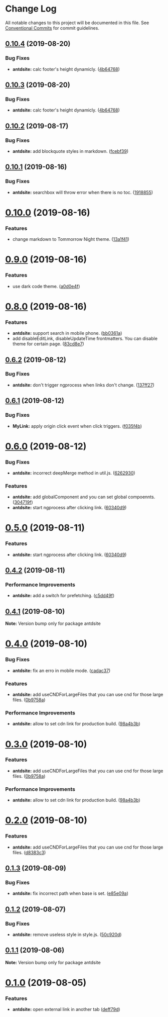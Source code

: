# Change Log

All notable changes to this project will be documented in this file.
See [Conventional Commits](https://conventionalcommits.org) for commit guidelines.

## [0.10.4](https://github.com/YvesCoding/antdsite/compare/antdsite@0.10.2...antdsite@0.10.4) (2019-08-20)


### Bug Fixes

* **antdsite:** calc footer's height dynamicly. ([4b64768](https://github.com/YvesCoding/antdsite/commit/4b64768))





## [0.10.3](https://github.com/YvesCoding/antdsite/compare/antdsite@0.10.2...antdsite@0.10.3) (2019-08-20)


### Bug Fixes

* **antdsite:** calc footer's height dynamicly. ([4b64768](https://github.com/YvesCoding/antdsite/commit/4b64768))






## [0.10.2](https://github.com/YvesCoding/antdsite/compare/antdsite@0.10.1...antdsite@0.10.2) (2019-08-17)


### Bug Fixes

* **antdsite:** add blockquote styles in markdown. ([fcebf39](https://github.com/YvesCoding/antdsite/commit/fcebf39))





## [0.10.1](https://github.com/YvesCoding/antdsite/compare/antdsite@0.10.0...antdsite@0.10.1) (2019-08-16)


### Bug Fixes

* **antdsite:** searchbox will throw error when there is no toc. ([1918855](https://github.com/YvesCoding/antdsite/commit/1918855))





# [0.10.0](https://github.com/YvesCoding/antdsite/compare/antdsite@0.9.0...antdsite@0.10.0) (2019-08-16)


### Features

* change markdown to Tommorrow Night theme. ([13a1f41](https://github.com/YvesCoding/antdsite/commit/13a1f41))





# [0.9.0](https://github.com/YvesCoding/antdsite/compare/antdsite@0.8.0...antdsite@0.9.0) (2019-08-16)


### Features

* use dark code theme. ([a0d0e4f](https://github.com/YvesCoding/antdsite/commit/a0d0e4f))





# [0.8.0](https://github.com/YvesCoding/antdsite/compare/antdsite@0.6.2...antdsite@0.8.0) (2019-08-16)


### Features

* **antdsite:** support search in mobile phone. ([bb0361a](https://github.com/YvesCoding/antdsite/commit/bb0361a))
* add disableEditLink, disableUpdateTime frontmatters. You can disable theme for certain page. ([83cd8e7](https://github.com/YvesCoding/antdsite/commit/83cd8e7))





## [0.6.2](https://github.com/YvesCoding/antdsite/compare/antdsite@0.6.1...antdsite@0.6.2) (2019-08-12)


### Bug Fixes

* **antdsite:** don't trigger ngprocess when links don't change. ([137ff27](https://github.com/YvesCoding/antdsite/commit/137ff27))





## [0.6.1](https://github.com/YvesCoding/antdsite/compare/antdsite@0.6.0...antdsite@0.6.1) (2019-08-12)


### Bug Fixes

* **MyLink:** apply origin click event when click triggers. ([f035f4b](https://github.com/YvesCoding/antdsite/commit/f035f4b))





# [0.6.0](https://github.com/YvesCoding/antdsite/compare/antdsite@0.4.2...antdsite@0.6.0) (2019-08-12)


### Bug Fixes

* **antdsite:** incorrect deepMerge method in util.js. ([6262930](https://github.com/YvesCoding/antdsite/commit/6262930))


### Features

* **antdsite:** add globalComponent and you can set global compoennts. ([304719f](https://github.com/YvesCoding/antdsite/commit/304719f))
* **antdsite:** start ngprocess after clicking link. ([60340d9](https://github.com/YvesCoding/antdsite/commit/60340d9))






# [0.5.0](https://github.com/YvesCoding/antdsite/compare/antdsite@0.4.2...antdsite@0.5.0) (2019-08-11)


### Features

* **antdsite:** start ngprocess after clicking link. ([60340d9](https://github.com/YvesCoding/antdsite/commit/60340d9))





## [0.4.2](https://github.com/YvesCoding/antdsite/compare/antdsite@0.4.1...antdsite@0.4.2) (2019-08-11)


### Performance Improvements

* **antdsite:** add a switch for prefetching. ([c5dd49f](https://github.com/YvesCoding/antdsite/commit/c5dd49f))





## [0.4.1](https://github.com/YvesCoding/antdsite/compare/antdsite@0.4.0...antdsite@0.4.1) (2019-08-10)

**Note:** Version bump only for package antdsite





# [0.4.0](https://github.com/YvesCoding/antdsite/compare/antdsite@0.1.3...antdsite@0.4.0) (2019-08-10)


### Bug Fixes

* **antdsite:** fix an erro in mobile mode. ([cadac37](https://github.com/YvesCoding/antdsite/commit/cadac37))


### Features

* **antdsite:** add useCNDForLargeFiles that you can use cnd for those large files. ([0b9758a](https://github.com/YvesCoding/antdsite/commit/0b9758a))


### Performance Improvements

* **antdsite:** allow to set cdn link for production build. ([98a4b3b](https://github.com/YvesCoding/antdsite/commit/98a4b3b))





# [0.3.0](https://github.com/YvesCoding/antdsite/compare/antdsite@0.1.3...antdsite@0.3.0) (2019-08-10)


### Features

* **antdsite:** add useCNDForLargeFiles that you can use cnd for those large files. ([0b9758a](https://github.com/YvesCoding/antdsite/commit/0b9758a))


### Performance Improvements

* **antdsite:** allow to set cdn link for production build. ([98a4b3b](https://github.com/YvesCoding/antdsite/commit/98a4b3b))





# [0.2.0](https://github.com/YvesCoding/antdsite/compare/antdsite@0.1.3...antdsite@0.2.0) (2019-08-10)


### Features

* **antdsite:** add useCNDForLargeFiles that you can use cnd for those large files. ([d8383c3](https://github.com/YvesCoding/antdsite/commit/d8383c3))





## [0.1.3](https://github.com/YvesCoding/antdsite/compare/antdsite@0.1.2...antdsite@0.1.3) (2019-08-09)


### Bug Fixes

* **antdsite:** fix incorrect path when base is set. ([e85e09a](https://github.com/YvesCoding/antdsite/commit/e85e09a))






## [0.1.2](https://github.com/YvesCoding/antdsite/compare/antdsite@0.1.1...antdsite@0.1.2) (2019-08-07)


### Bug Fixes

* **antdsite:** remove useless style in style.js. ([50c920d](https://github.com/YvesCoding/antdsite/commit/50c920d))





## [0.1.1](https://github.com/YvesCoding/antdsite/compare/antdsite@0.1.0...antdsite@0.1.1) (2019-08-06)

**Note:** Version bump only for package antdsite





# [0.1.0](https://github.com/YvesCoding/antdsite/compare/antdsite@0.0.13...antdsite@0.1.0) (2019-08-05)


### Features

* **antdsite:** open external link in another tab ([deff79d](https://github.com/YvesCoding/antdsite/commit/deff79d))
